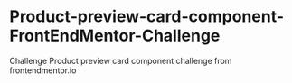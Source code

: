 # Product-preview-card-component-FrontEndMentor-Challenge
Challenge Product preview card component challenge from frontendmentor.io
